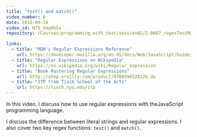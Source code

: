 ```yaml
---
title: "test() and match()"
video_number: 6
date: 2016-09-18
video_id: W7S_Vmq0GSs
repository: /Courses/programming_with_text/session02/2-0607_regexTestMatchExec

links:
  - title: "MDN's Regular Expressions Reference"
    url: https://developer.mozilla.org/en-US/docs/Web/JavaScript/Guide/Regular_Expressions
  - title: "Regular Expressions on Wikipedia"
    url: https://en.wikipedia.org/wiki/Regular_expression
  - title: "Book Mastering Regular Expressions"
    url: http://shop.oreilly.com/product/9780596528126.do
  - title: "ITP from Tisch School of the Arts"
    url: https://tisch.nyu.edu/itp
---
```


In this video, I discuss how to use regular expressions with theJavaScript programming language.

I discuss the difference between literal strings and regular expressions.
I also cover two key regex functions: `test()` and `match()`.
